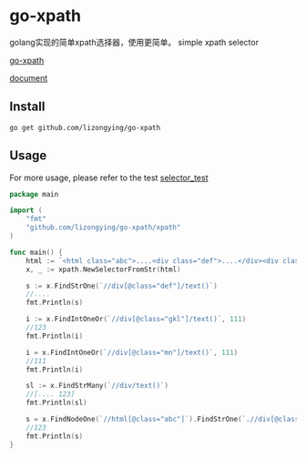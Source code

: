# go-xpath

golang实现的简单xpath选择器，使用更简单。 simple xpath selector

[go-xpath](https://github.com/lizongying/go-xpath)

[document](https://pkg.go.dev/github.com/lizongying/go-xpath)

## Install

```
go get github.com/lizongying/go-xpath
```

## Usage

For more usage, please refer to the test
[selector_test](./xpath/selector_test.go)

```go
package main

import (
	"fmt"
	"github.com/lizongying/go-xpath/xpath"
)

func main() {
	html := `<html class="abc">....<div class="def">....</div><div class="gkl">123</div></html>`
	x, _ := xpath.NewSelectorFromStr(html)

	s := x.FindStrOne(`//div[@class="def"]/text()`)
	//....
	fmt.Println(s)

	i := x.FindIntOneOr(`//div[@class="gkl"]/text()`, 111)
	//123
	fmt.Println(i)

	i = x.FindIntOneOr(`//div[@class="mn"]/text()`, 111)
	//111
	fmt.Println(i)

	sl := x.FindStrMany(`//div/text()`)
	//[.... 123]
	fmt.Println(sl)

	s = x.FindNodeOne(`//html[@class="abc"]`).FindStrOne(`.//div[@class="gkl"]`)
	//123
	fmt.Println(s)
}

```